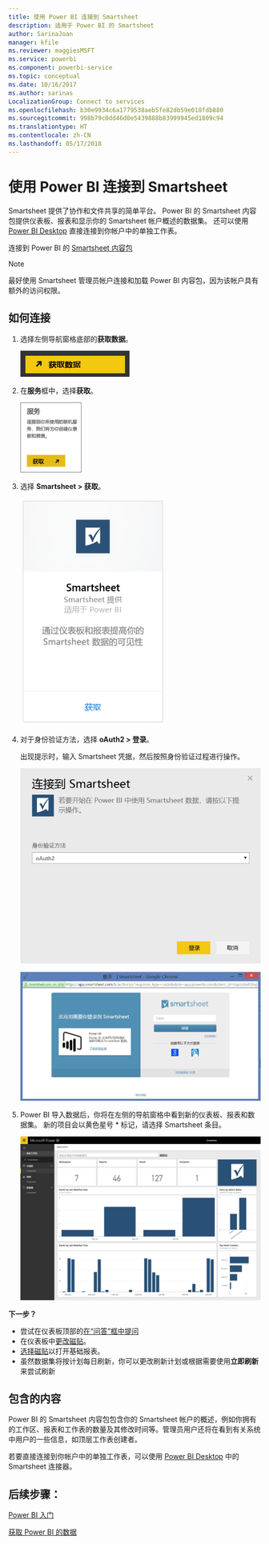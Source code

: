 ```yaml
---
title: 使用 Power BI 连接到 Smartsheet
description: 适用于 Power BI 的 Smartsheet
author: SarinaJoan
manager: kfile
ms.reviewer: maggiesMSFT
ms.service: powerbi
ms.component: powerbi-service
ms.topic: conceptual
ms.date: 10/16/2017
ms.author: sarinas
LocalizationGroup: Connect to services
ms.openlocfilehash: b30e9934c6a1779538aeb5fe82db59e018fdb880
ms.sourcegitcommit: 998b79c0dd46d0e5439888b83999945ed1809c94
ms.translationtype: HT
ms.contentlocale: zh-CN
ms.lasthandoff: 05/17/2018
---
```

# <a name="connect-to-smartsheet-with-power-bi"></a>使用 Power BI 连接到 Smartsheet
Smartsheet 提供了协作和文件共享的简单平台。 Power BI 的 Smartsheet 内容包提供仪表板、报表和显示你的 Smartsheet 帐户概述的数据集。 还可以使用 [Power BI Desktop](desktop-connect-to-data.md) 直接连接到你帐户中的单独工作表。 

连接到 Power BI 的 [Smartsheet 内容包](https://app.powerbi.com/groups/me/getdata/services/smartsheet)

>[!NOTE]
>最好使用 Smartsheet 管理员帐户连接和加载 Power BI 内容包，因为该帐户具有额外的访问权限。

## <a name="how-to-connect"></a>如何连接
1. 选择左侧导航窗格底部的**获取数据**。
   
   ![](media/service-connect-to-smartsheet/pbi_getdata.png)
2. 在**服务**框中，选择**获取**。
   
   ![](media/service-connect-to-smartsheet/pbi_getservices.png) 
3. 选择 **Smartsheet \> 获取**。
   
   ![](media/service-connect-to-smartsheet/smartsheet.png)
4. 对于身份验证方法，选择 **oAuth2 \> 登录**。
   
   出现提示时，输入 Smartsheet 凭据，然后按照身份验证过程进行操作。
   
   ![](media/service-connect-to-smartsheet/creds.png)
   
   ![](media/service-connect-to-smartsheet/creds2.png)
5. Power BI 导入数据后，你将在左侧的导航窗格中看到新的仪表板、报表和数据集。 新的项目会以黄色星号 \* 标记，请选择 Smartsheet 条目。
   
   ![](media/service-connect-to-smartsheet/dashboard.png)

**下一步？**

* 尝试在仪表板顶部的[在“问答”框中提问](power-bi-q-and-a.md)
* 在仪表板中[更改磁贴](service-dashboard-edit-tile.md)。
* [选择磁贴](service-dashboard-tiles.md)以打开基础报表。
* 虽然数据集将按计划每日刷新，你可以更改刷新计划或根据需要使用**立即刷新**来尝试刷新

## <a name="whats-included"></a>包含的内容
Power BI 的 Smartsheet 内容包包含你的 Smartsheet 帐户的概述，例如你拥有的工作区、报表和工作表的数量及其修改时间等。管理员用户还将在看到有关系统中用户的一些信息，如顶层工作表创建者。  

若要直接连接到你帐户中的单独工作表，可以使用 [Power BI Desktop](desktop-connect-to-data.md) 中的 Smartsheet 连接器。  

## <a name="next-steps"></a>后续步骤：

[Power BI 入门](service-get-started.md)

[获取 Power BI 的数据](service-get-data.md)